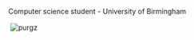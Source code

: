 



<p align="left">
</p>
Computer science student - University of Birmingham<br>


<p>&nbsp;<img align="center" src="https://github-readme-stats.vercel.app/api?username=purgz&show_icons=true&locale=en" alt="purgz" /></p>
